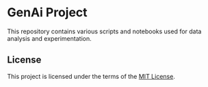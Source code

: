 # GenAi Project

This repository contains various scripts and notebooks used for data analysis and experimentation.

## License

This project is licensed under the terms of the [MIT License](LICENSE).
